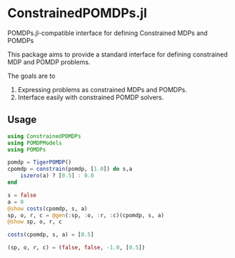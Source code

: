 # ConstrainedPOMDPs.jl
POMDPs.jl-compatible interface for defining Constrained MDPs and POMDPs

This package aims to provide a standard interface for defining constrained MDP and POMDP problems.

The goals are to

1. Expressing problems as constrained MDPs and POMDPs.
2. Interface easily with constrained POMDP solvers.

## Usage
```julia
using ConstrainedPOMDPs
using POMDPModels
using POMDPs

pomdp = TigerPOMDP()
cpomdp = constrain(pomdp, [1.0]) do s,a
    iszero(a) ? [0.5] : 0.0
end

s = false
a = 0
@show costs(cpomdp, s, a)
sp, o, r, c = @gen(:sp, :o, :r, :c)(cpomdp, s, a)
@show sp, o, r, c
```

```julia
costs(cpomdp, s, a) = [0.5]

(sp, o, r, c) = (false, false, -1.0, [0.5])
```

